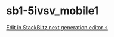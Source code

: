 # sb1-5ivsv_mobile1

[Edit in StackBlitz next generation editor ⚡️](https://stackblitz.com/~/github.com/codervichar/sb1-5ivsv_mobile1)